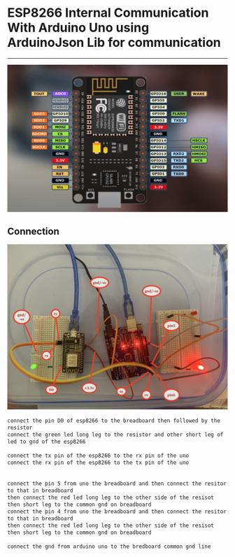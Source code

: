# ESP8266 Internal Communication With Arduino Uno using ArduinoJson Lib for communication 

---- 
![img](https://github.com/adarshkumarsingh83/arduino/blob/master/APPLICATION/esp8266-arduino-serial-json-communication/image/ESP8266-pin%20digram.png)

## Connection

![img](https://github.com/adarshkumarsingh83/arduino/blob/master/APPLICATION/esp8266-arduino-serial-json-communication/image/connections.JPG)


```connect the +3.3v and gnd/ -ve to the esp8266 3.3v and gnd pin 
connect the pin D0 of esp8266 to the breadboard then followed by the resistor 
connect the green led long leg to the resistor and other short leg of led to gnd of the esp8266 

connect the tx pin of the esp8266 to the rx pin of the uno 
connect the rx pin of the esp8266 to the tx pin of the uno 


connect the pin 5 from uno the breadboard and then connect the resitor to that in breadboard 
then connect the red led long leg to the other side of the resisot then short leg to the common gnd on breadboard 
connect the pin 4 from uno the breadboard and then connect the resitor to that in breadboard 
then connect the red led long leg to the other side of the resisot then short leg to the common gnd on breadboard 

connect the gnd from arduino uno to the bredboard common gnd line 

```


